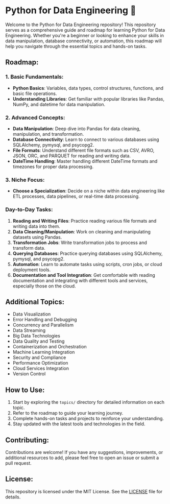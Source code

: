 # Python for Data Engineering 🚀

Welcome to the Python for Data Engineering repository! This repository serves as a comprehensive guide and roadmap for learning Python for Data Engineering. Whether you're a beginner or looking to enhance your skills in data manipulation, database connectivity, or automation, this roadmap will help you navigate through the essential topics and hands-on tasks.

## Roadmap:

### 1. Basic Fundamentals:
- **Python Basics**: Variables, data types, control structures, functions, and basic file operations.
- **Understanding Libraries**: Get familiar with popular libraries like Pandas, NumPy, and datetime for data manipulation.

### 2. Advanced Concepts:
- **Data Manipulation**: Deep dive into Pandas for data cleaning, manipulation, and transformation.
- **Database Connectivity**: Learn to connect to various databases using SQLAlchemy, pymysql, and psycopg2.
- **File Formats**: Understand different file formats such as CSV, AVRO, JSON, ORC, and PARQUET for reading and writing data.
- **DateTime Handling**: Master handling different DateTime formats and timezones for proper data processing.

### 3. Niche Focus:
- **Choose a Specialization**: Decide on a niche within data engineering like ETL processes, data pipelines, or real-time data processing.

### Day-to-Day Tasks:
1. **Reading and Writing Files**: Practice reading various file formats and writing data into them.
2. **Data Cleaning/Manipulation**: Work on cleaning and manipulating datasets using Pandas.
3. **Transformation Jobs**: Write transformation jobs to process and transform data.
4. **Querying Databases**: Practice querying databases using SQLAlchemy, pymysql, and psycopg2.
5. **Automation**: Learn to automate tasks using scripts, cron jobs, or cloud deployment tools.
6. **Documentation and Tool Integration**: Get comfortable with reading documentation and integrating with different tools and services, especially those on the cloud.

## Additional Topics:
- Data Visualization
- Error Handling and Debugging
- Concurrency and Parallelism
- Data Streaming
- Big Data Technologies
- Data Quality and Testing
- Containerization and Orchestration
- Machine Learning Integration
- Security and Compliance
- Performance Optimization
- Cloud Services Integration
- Version Control

## How to Use:
1. Start by exploring the `topics/` directory for detailed information on each topic.
2. Refer to the roadmap to guide your learning journey.
3. Complete hands-on tasks and projects to reinforce your understanding.
4. Stay updated with the latest tools and technologies in the field.

## Contributing:
Contributions are welcome! If you have any suggestions, improvements, or additional resources to add, please feel free to open an issue or submit a pull request.

## License:
This repository is licensed under the MIT License. See the [LICENSE](LICENSE) file for details.

